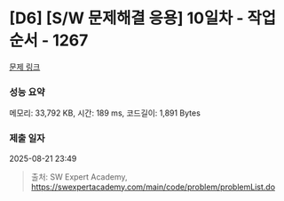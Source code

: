 # [D6] [S/W 문제해결 응용] 10일차 - 작업순서 - 1267 

[문제 링크](https://swexpertacademy.com/main/code/problem/problemDetail.do?contestProbId=AV18TrIqIwUCFAZN) 

### 성능 요약

메모리: 33,792 KB, 시간: 189 ms, 코드길이: 1,891 Bytes

### 제출 일자

2025-08-21 23:49



> 출처: SW Expert Academy, https://swexpertacademy.com/main/code/problem/problemList.do
